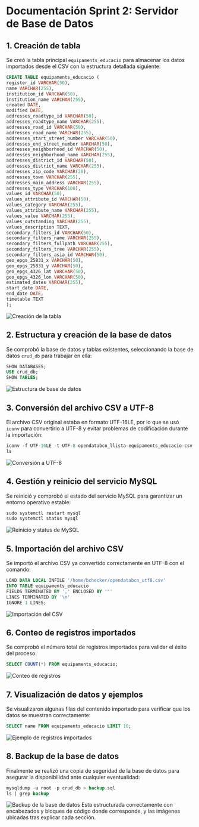 # Documentación Sprint 2: Servidor de Base de Datos

## 1. Creación de tabla

Se creó la tabla principal `equipaments_educacio` para almacenar los datos importados desde el CSV con la estructura detallada siguiente:

```sql
CREATE TABLE equipaments_educacio (
register_id VARCHAR(50),
name VARCHAR(255),
institution_id VARCHAR(50),
institution_name VARCHAR(255),
created DATE,
modified DATE,
addresses_roadtype_id VARCHAR(50),
addresses_roadtype_name VARCHAR(255),
addresses_road_id VARCHAR(50),
addresses_road_name VARCHAR(255),
addresses_start_street_number VARCHAR(50),
addresses_end_street_number VARCHAR(50),
addresses_neighborhood_id VARCHAR(50),
addresses_neighborhood_name VARCHAR(255),
addresses_district_id VARCHAR(50),
addresses_district_name VARCHAR(255),
addresses_zip_code VARCHAR(20),
addresses_town VARCHAR(255),
addresses_main_address VARCHAR(255),
addresses_type VARCHAR(100),
values_id VARCHAR(50),
values_attribute_id VARCHAR(50),
values_category VARCHAR(255),
values_attribute_name VARCHAR(255),
values_value VARCHAR(255),
values_outstanding VARCHAR(255),
values_description TEXT,
secondary_filters_id VARCHAR(50),
secondary_filters_name VARCHAR(255),
secondary_filters_fullpath VARCHAR(255),
secondary_filters_tree VARCHAR(255),
secondary_filters_asia_id VARCHAR(50),
geo_epgs_25831_x VARCHAR(50),
geo_epgs_25831_y VARCHAR(50),
geo_epgs_4326_lat VARCHAR(50),
geo_epgs_4326_lon VARCHAR(50),
estimated_dates VARCHAR(255),
start_date DATE,
end_date DATE,
timetable TEXT
);
```

![Creación de la tabla](../media/cano_creacion_tablasBD.png)

## 2. Estructura y creación de la base de datos

Se comprobó la base de datos y tablas existentes, seleccionando la base de datos `crud_db` para trabajar en ella:

```sql
SHOW DATABASES;
USE crud_db;
SHOW TABLES;
```

![Estructura de base de datos](../media/cano_estructuraBD.png)

## 3. Conversión del archivo CSV a UTF-8

El archivo CSV original estaba en formato UTF-16LE, por lo que se usó `iconv` para convertirlo a UTF-8 y evitar problemas de codificación durante la importación:

```sql
iconv -f UTF-16LE -t UTF-8 opendatabcn_llista-equipaments_educacio-csv.csv -o opendatabcn_utf8.csv
ls
```

![Conversión a UTF-8](../media/cano_cambio_datos_uft8BD.png)

## 4. Gestión y reinicio del servicio MySQL

Se reinició y comprobó el estado del servicio MySQL para garantizar un entorno operativo estable:

```sql
sudo systemctl restart mysql
sudo systemctl status mysql
```

![Reinicio y status de MySQL](../media/cano_restart_mysqlBD.png)

## 5. Importación del archivo CSV

Se importó el archivo CSV ya convertido correctamente en UTF-8 con el comando:

```sql
LOAD DATA LOCAL INFILE '/home/bchecker/opendatabcn_utf8.csv'
INTO TABLE equipaments_educacio
FIELDS TERMINATED BY ',' ENCLOSED BY '"'
LINES TERMINATED BY '\n'
IGNORE 1 LINES;
```

![Importación del CSV](../media/cano_importacion_datosBD.png)

## 6. Conteo de registros importados

Se comprobó el número total de registros importados para validar el éxito del proceso:

```sql
SELECT COUNT(*) FROM equipaments_educacio;
```

![Conteo de registros](../media/cano_num_registrosBD.png)

## 7. Visualización de datos y ejemplos

Se visualizaron algunas filas del contenido importado para verificar que los datos se muestran correctamente:

```sql
SELECT name FROM equipaments_educacio LIMIT 10;
```

![Ejemplo de registros importados](../media/cano_ejemplo_datosBD.png)

## 8. Backup de la base de datos

Finalmente se realizó una copia de seguridad de la base de datos para asegurar la disponibilidad ante cualquier eventualidad:

```sql
mysqldump -u root -p crud_db > backup.sql
ls | grep backup
```

![Backup de la base de datos](../media/cano_backupBD.png)
Esta estructurada correctamente con encabezados y bloques de código donde corresponde, y las imágenes ubicadas tras explicar cada sección.
